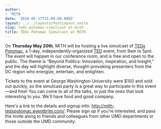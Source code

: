 ```yaml
---
author:
- 'MITH '
date: '2010-05-17T15:09:00.000Z'
layout: ../../layouts/PostLayout.astro
slug: tedx-potomac-simulcast-at-mith
title: TEDx Potomac Simulcast at MITH
---
```


On **Thursday May 20th**, MITH will be hosting a live simulcast of [TEDx Potomac](http://www.tedxpotomac.com/), a 1-day, independently-organized [TED](http://www.ted.com/talks) event, from 9am to 5pm. The event will happen in our conference room, and is free and open to the public. The theme is “Beyond Politics: Innovation, Inspiration, and Insight,” and the day will highlight diverse, thought-provoking presenters from the DC region who energize, entertain, and enlighten.

Tickets to the event at George Washington University were \$100 and sold out quickly, so the simulcast party is a great way to participate in this event—and free! You can come to all of the talks, or just the ones that look interesting to you. We'll have food and good company.

Here's a link to the details and signup info: <http://mith-tedxpotomac.eventbrite.com/>. Please sign up if you're interested, and pass the invite along to friends and colleagues from other UMD departments or those outside the UMD community.